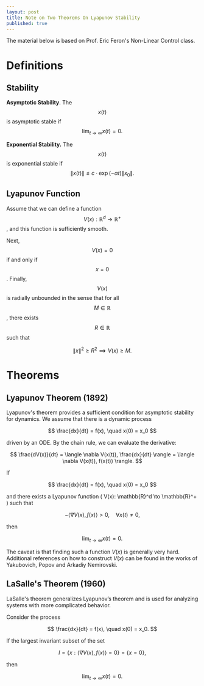 ```yaml
---
layout: post
title: Note on Two Theorems On Lyapunov Stability
published: true
---
```


The material below is based on Prof. Eric Feron's Non-Linear Control class.

# Definitions

## Stability

**Asymptotic Stability**. The $$x(t)$$ is asymptotic stable if $$\lim_{t \to \infty} x(t) = 0.$$

**Exponential Stability.** The $$x(t)$$ is exponential stable if $$\|x(t)\| \le c\cdot \exp(-\alpha t)\|x_0\|.$$

## Lyapunov Function

Assume that we can define a function $$V(x): \mathbb{R}^d \to \mathbb{R}^+$$, and this function is sufficiently smooth.

Next, $$V(x) = 0$$ if and only if $$x = 0$$. Finally, $$V(x)$$ is radially unbounded in the sense that for all $$M \in \mathbb{R}$$, there exists $$R \in \mathbb{R}$$ such that

$$
\|x\|^2 \geq R^2 \implies V(x) \geq M.
$$

# Theorems

## Lyapunov Theorem (1892)

Lyapunov's theorem provides a sufficient condition for asymptotic stability for dynamics. We assume that there is a dynamic process

$$
\frac{dx}{dt} = f(x), \quad x(0) = x_0
$$

driven by an ODE. By the chain rule, we can evaluate the derivative:

$$
\frac{dV(x)}{dt} = \langle \nabla V(x(t)), \frac{dx}{dt} \rangle = \langle \nabla V(x(t)), f(x(t)) \rangle.
$$

If

$$
\frac{dx}{dt} = f(x), \quad x(0) = x_0
$$

and there exists a Lyapunov function \( V(x): \mathbb{R}^d \to \mathbb{R}^+ \) such that

$$
-\langle \nabla V(x), f(x) \rangle > 0, \quad \forall x(t) \neq 0,
$$

then

$$
\lim_{t \to \infty} x(t) = 0.
$$

The caveat is that finding such a function $V(x)$ is generally very hard. Additional references on how to construct $V(x)$ can be found in the works of Yakubovich, Popov and  Arkadiy Nemirovski.

## LaSalle's Theorem (1960)

LaSalle's theorem generalizes Lyapunov’s theorem and is used for analyzing systems with more complicated behavior.

Consider the process

$$
\frac{dx}{dt} = f(x), \quad x(0) = x_0.
$$

If the largest invariant subset of the set

$$
I = \left\{ x : \langle \nabla V(x), f(x) \rangle = 0 \right\} = \left\{ x = 0 \right\},
$$

then

$$
\lim_{t \to \infty} x(t) = 0.
$$

